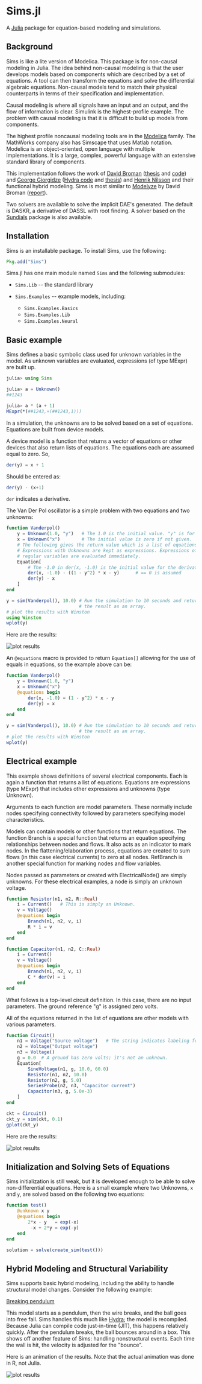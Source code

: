 
Sims.jl
=======

A [Julia](http://julialang.org) package for equation-based modeling
and simulations.

Background
----------

Sims is like a lite version of Modelica. This package is for
non-causal modeling in Julia. The idea behind non-causal modeling is
that the user develops models based on components which are described
by a set of equations. A tool can then transform the equations and
solve the differential algebraic equations. Non-causal models tend to
match their physical counterparts in terms of their specification and
implementation.

Causal modeling is where all signals have an input and an output, and
the flow of information is clear. Simulink is the highest-profile
example. The problem with causal modeling is that it is difficult to
build up models from components.

The highest profile noncausal modeling tools are in the
[Modelica](www.modelica.org) family. The MathWorks company also has
Simscape that uses Matlab notation. Modelica is an object-oriented,
open language with multiple implementations. It is a large, complex,
powerful language with an extensive standard library of components.

This implementation follows the work of
[David Broman](http://web.ict.kth.se/~dbro/)
([thesis](http://www.bromans.com/david/publ/thesis-2010-david-broman.pdf)
and [code](http://www.bromans.com/software/mkl/mkl-source-1.0.0.zip))
and [George Giorgidze](http://db.inf.uni-tuebingen.de/team/giorgidze)
([Hydra code](https://github.com/giorgidze/Hydra) and
[thesis](http://db.inf.uni-tuebingen.de/files/giorgidze/phd_thesis.pdf))
and [Henrik Nilsson](http://www.cs.nott.ac.uk/~nhn/) and their
functional hybrid modeling. Sims is most similar to
[Modelyze](https://github.com/david-broman/modelyze) by David Broman
([report](http://www.eecs.berkeley.edu/Pubs/TechRpts/2012/EECS-2012-173.pdf)).

Two solvers are available to solve the implicit DAE's generated. The
default is DASKR, a derivative of DASSL with root finding. A solver
based on the [Sundials](https://github.com/tshort/Sundials.jl) package
is also available.
    
Installation
------------

Sims is an installable package. To install Sims, use the following:

```julia
Pkg.add("Sims")
```

Sims.jl has one main module named `Sims` and the following submodules:

* `Sims.Lib` -- the standard library

* `Sims.Examples` -- example models, including:
  * `Sims.Examples.Basics`
  * `Sims.Examples.Lib`
  * `Sims.Examples.Neural`

Basic example
-------------

Sims defines a basic symbolic class used for unknown variables in
the model. As unknown variables are evaluated, expressions (of
type MExpr) are built up.

```julia
julia> using Sims

julia> a = Unknown()
##1243

julia> a * (a + 1)
MExpr(*(##1243,+(##1243,1)))
```

In a simulation, the unknowns are to be solved based on a set of
equations. Equations are built from device models. 

A device model is a function that returns a vector of equations or
other devices that also return lists of equations. The equations
each are assumed equal to zero. So,

```julia
der(y) = x + 1
```

Should be entered as:

```julia
der(y) - (x+1)
```

`der` indicates a derivative.

The Van Der Pol oscillator is a simple problem with two equations
and two unknowns:

```julia
function Vanderpol()
    y = Unknown(1.0, "y")   # The 1.0 is the initial value. "y" is for plotting.
    x = Unknown("x")        # The initial value is zero if not given.
    # The following gives the return value which is a list of equations.
    # Expressions with Unknowns are kept as expressions. Expressions of
    # regular variables are evaluated immediately.
    Equation[
        # The -1.0 in der(x, -1.0) is the initial value for the derivative 
        der(x, -1.0) - ((1 - y^2) * x - y)      # == 0 is assumed
        der(y) - x
    ]
end

y = sim(Vanderpol(), 10.0) # Run the simulation to 10 seconds and return
                           # the result as an array.
# plot the results with Winston
using Winston
wplot(y)
``` 

Here are the results:

![plot results](https://github.com/tshort/Sims.jl/blob/master/examples/basics/vanderpol.png?raw=true "Van Der Pol results")

An `@equations` macro is provided to return `Equation[]` allowing for
the use of equals in equations, so the example above can be:

```julia
function Vanderpol()
    y = Unknown(1.0, "y") 
    x = Unknown("x")
    @equations begin
        der(x, -1.0) = (1 - y^2) * x - y
        der(y) = x
    end
end

y = sim(Vanderpol(), 10.0) # Run the simulation to 10 seconds and return
                           # the result as an array.
# plot the results with Winston
wplot(y)
``` 

Electrical example
------------------

This example shows definitions of several electrical components. Each
is again a function that returns a list of equations. Equations are
expressions (type MExpr) that includes other expressions and unknowns
(type Unknown).

Arguments to each function are model parameters. These normally include
nodes specifying connectivity followed by parameters specifying model
characteristics.

Models can contain models or other functions that return equations.
The function Branch is a special function that returns an equation
specifying relationships between nodes and flows. It also acts as an
indicator to mark nodes. In the flattening/elaboration process,
equations are created to sum flows (in this case electrical currents)
to zero at all nodes. RefBranch is another special function for
marking nodes and flow variables.

Nodes passed as parameters or created with ElectricalNode() are simply
unknowns. For these electrical examples, a node is simply an unknown
voltage.
 
    
```julia
function Resistor(n1, n2, R::Real) 
    i = Current()   # This is simply an Unknown. 
    v = Voltage()
    @equations begin
        Branch(n1, n2, v, i)
        R * i = v
    end
end

function Capacitor(n1, n2, C::Real) 
    i = Current()
    v = Voltage()
    @equations begin
        Branch(n1, n2, v, i)
        C * der(v) = i
    end
end
```

What follows is a top-level circuit definition. In this case,
there are no input parameters. The ground reference "g" is
assigned zero volts.

All of the equations returned in the list of equations are other
models with various parameters.
   
```julia
function Circuit()
    n1 = Voltage("Source voltage")   # The string indicates labeling for plots
    n2 = Voltage("Output voltage")
    n3 = Voltage()
    g = 0.0  # A ground has zero volts; it's not an unknown.
    Equation[
        SineVoltage(n1, g, 10.0, 60.0)
        Resistor(n1, n2, 10.0)
        Resistor(n2, g, 5.0)
        SeriesProbe(n2, n3, "Capacitor current")
        Capacitor(n3, g, 5.0e-3)
    ]
end

ckt = Circuit()
ckt_y = sim(ckt, 0.1)
gplot(ckt_y)
```
Here are the results:

![plot results](https://github.com/tshort/Sims.jl/blob/master/examples/basics/circuit.png?raw=true "Circuit results")

Initialization and Solving Sets of Equations
--------------------------------------------

Sims initialization is still weak, but it is developed enough to be
able to solve non-differential equations. Here is a small example
where two Unknowns, `x` and `y`, are solved based on the following two
equations:

```julia
function test()
    @unknown x y
    @equations begin
        2*x - y   = exp(-x)
         -x + 2*y = exp(-y)
    end
end

solution = solve(create_sim(test()))
```

Hybrid Modeling and Structural Variability
------------------------------------------

Sims supports basic hybrid modeling, including the ability to handle
structural model changes. Consider the following example:

[Breaking pendulum](https://github.com/tshort/Sims.jl/blob/master/examples/basics/breaking_pendulum_in_box.jl)

This model starts as a pendulum, then the wire breaks, and the ball
goes into free fall. Sims handles this much like
[Hydra](https://github.com/giorgidze/Hydra); the model is recompiled.
Because Julia can compile code just-in-time (JIT), this happens
relatively quickly. After the pendulum breaks, the ball bounces around
in a box. This shows off another feature of Sims: handling
nonstructural events. Each time the wall is hit, the velocity is
adjusted for the "bounce".

Here is an animation of the results. Note that the actual animation
was done in R, not Julia.

![plot results](https://github.com/tshort/Sims.jl/blob/master/examples/basics/pendulum.gif?raw=true "Pendulum")

